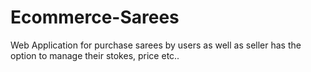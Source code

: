 # Ecommerce-Sarees
Web Application for purchase sarees by users as well as seller has the option to manage their stokes, price etc.. 
